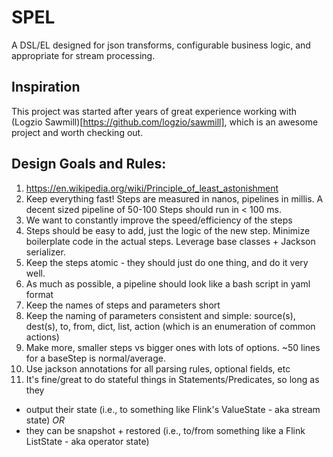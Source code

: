 # SPEL
A DSL/EL designed for json transforms, configurable business logic, and appropriate for stream processing.

## Inspiration
This project was started after years of great experience working with (Logzio Sawmill)[https://github.com/logzio/sawmill], which is an awesome project and worth checking out.

## Design Goals and Rules:
1. https://en.wikipedia.org/wiki/Principle_of_least_astonishment
2. Keep everything fast! Steps are measured in nanos, pipelines in millis. A decent sized pipeline of 50-100 Steps should run in < 100 ms. 
3. We want to constantly improve the speed/efficiency of the steps 
4. Steps should be easy to add, just the logic of the new step. Minimize boilerplate code in the actual steps. Leverage base classes + Jackson serializer.
5. Keep the steps atomic - they should just do one thing, and do it very well.
6. As much as possible, a pipeline should look like a bash script in yaml format
7. Keep the names of steps and parameters short
8. Keep the naming of parameters consistent and simple: source(s), dest(s), to, from, dict, list, action (which is an enumeration of common actions)
9. Make more, smaller steps vs bigger ones with lots of options. ~50 lines for a baseStep is normal/average.
10. Use jackson annotations for all parsing rules, optional fields, etc
11. It's fine/great to do stateful things in Statements/Predicates, so long as they
  - output their state (i.e., to something like Flink's ValueState - aka stream state) *OR*
  - they can be snapshot + restored (i.e., to/from something like a Flink ListState - aka operator state)
 